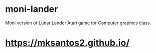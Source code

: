# moni-lander
Moni version of Lunar Lander Atari game for Computer graphics class.

# https://mksantos2.github.io/
